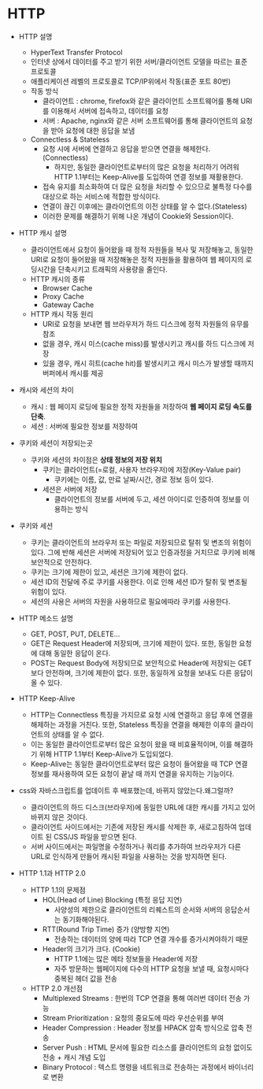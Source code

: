 # HTTP

- HTTP 설명

  - HyperText Transfer Protocol
  - 인터넷 상에서 데이터를 주고 받기 위한 서버/클라이언트 모델을 따르는 표준 프로토콜
  - 애플리케이션 레벨의 프로토콜로 TCP/IP위에서 작동(표준 포트 80번)
  - 작동 방식
    - 클라이언트 : chrome, firefox와 같은 클라이언트 소프트웨어를 통해 URI를 이용해서 서버에 접속하고, 데이터를 요청
    - 서버 : Apache, nginx와 같은 서버 소프트웨어를 통해 클라이언트의 요청을 받아 요청에 대한 응답을 보냄
  - Connectless & Stateless
    - 요청 시에 서버에 연결하고 응답을 받으면 연결을 해제한다.(Connectless)
      - 하지만, 동일한 클라이언트로부터의 많은 요청을 처리하기 어려워 HTTP 1.1부터는 Keep-Alive를 도입하여 연결 정보를 재활용한다.
    - 접속 유지를 최소화하여 더 많은 요청을 처리할 수 있으므로 불특정 다수를 대상으로 하는 서비스에 적합한 방식이다.
    - 연결이 끊긴 이후에는 클라이언트의 이전 상태를 알 수 없다.(Stateless)
    - 이러한 문제를 해결하기 위해 나온 개념이 Cookie와 Session이다.
- HTTP 캐시 설명

  - 클라이언트에서 요청이 들어왔을 때 정적 자원들을 복사 및 저장해놓고, 동일한 URI로 요청이 들어왔을 때 저장해놓은 정적 자원들을 활용하여 웹 페이지의 로딩시간을 단축시키고 트래픽의 사용량을 줄인다.
  - HTTP 캐시의 종류
    - Browser Cache
    - Proxy Cache
    - Gateway Cache
  - HTTP 캐시 작동 원리
    - URI로 요청을 보내면 웹 브라우저가 하드 디스크에 정적 자원들의 유무를 참조
    - 없을 경우, 캐시 미스(cache miss)를 발생시키고 캐시를 하드 디스크에 저장
    - 있을 경우, 캐시 히트(cache hit)를 발생시키고 캐시 미스가 발생할 때까지 버퍼에서 캐시를 제공
- 캐시와 세션의 차이

  - 캐시 : 웹 페이지 로딩에 필요한 정적 자원들을 저장하여 **웹 페이지 로딩 속도를 단축**.
  - 세션 : 서버에 필요한 정보를 저장하여 
- 쿠키와 세션이 저장되는곳

  - 쿠키와 세션의 차이점은 **상태 정보의 저장 위치**
    - 쿠키는 클라이언트(=로컬, 사용자 브라우저)에 저장(Key-Value pair)
      - 쿠키에는 이름, 값, 만료 날짜/시간, 경로 정보 등이 있다.
    - 세션은 서버에 저장
      - 클라이언트의 정보를 서버에 두고, 세션 아이디로 인증하여 정보를 이용하는 방식
- 쿠키와 세션
  - 쿠키는 클라이언트의 브라우저 또는 파일로 저장되므로 탈취 및 변조의 위험이 있다. 그에 반해 세션은 서버에 저장되어 있고 인증과정을 거치므로 쿠키에 비해 보안적으로 안전하다.
  - 쿠키는 크기에 제한이 있고, 세션은 크기에 제한이 없다.
  - 세션 ID의 전달에 주로 쿠키를 사용한다. 이로 인해 세션 ID가 탈취 및 변조될 위험이 있다.
  - 세션의 사용은 서버의 자원을 사용하므로 필요에따라 쿠키를 사용한다.
- HTTP 메소드 설명

  - GET, POST, PUT, DELETE...
  - GET은 Request Header에 저장되며, 크기에 제한이 있다. 또한, 동일한 요청에 대해 동일한 응답이 온다.
  - POST는 Request Body에 저장되므로 보안적으로 Header에 저장되는 GET보다 안전하며, 크기에 제한이 없다. 또한, 동일하게 요청을 보내도 다른 응답이 올 수 있다.
- HTTP Keep-Alive

  - HTTP는 Connectless 특징을 가지므로 요청 시에 연결하고 응답 후에 연결을 해제하는 과정을 거친다. 또한, Stateless 특징을 연결을 해제한 이후의 클라이언트의 상태를 알 수 없다.
  - 이는 동일한 클라이언트로부터 많은 요청이 왔을 때 비효율적이며, 이를 해결하기 위해 HTTP 1.1부터 Keep-Alive가 도입되었다.
  - Keep-Alive는 동일한 클라이언트로부터 많은 요청이 들어왔을 때 TCP 연결 정보를 재사용하여 모든 요청이 끝날 때 까지 연결을 유지하는 기능이다.
- css와 자바스크립트를 업데이트 후 배포했는데, 바뀌지 않았는다.왜그럴까?
  - 클라이언트의 하드 디스크(브라우저)에 동일한 URL에 대한 캐시를 가지고 있어 바뀌지 않은 것이다.
  - 클라이언트 사이드에서는 기존에 저장된 캐시를 삭제한 후, 새로고침하여 업데이트 된 CSS/JS 파일을 받으면 된다.
  - 서버 사이드에서는 파일명을 수정하거나 쿼리를 추가하여 브라우저가 다른 URL로 인식하게 만들어 캐시된 파일을 사용하는 것을 방지하면 된다.
- HTTP 1.1과 HTTP 2.0
  - HTTP 1.1의 문제점
    - HOL(Head of Line) Blocking (특정 응답 지연)
      - 사양성의 제한으로 클라이언트의 리퀘스트의 순서와 서버의 응답순서는 동기화해야된다.
    - RTT(Round Trip Time) 증가 (양방향 지연)
      - 전송하는 데이터의 양에 따라 TCP 연결 개수를 증가시켜야하기 때문
    - Header의 크기가 크다. (Cookie)
      - HTTP 1.1에는 많은 메타 정보들을 Header에 저장
      - 자주 방문하는 웹페이지에 다수의 HTTP 요청을 보낼 때, 요청시마다 중복된 헤더 값을 전송
  - HTTP 2.0 개선점
    - Multiplexed Streams : 한번의 TCP 연결을 통해 여러번 데이터 전송 가능
    - Stream Prioritization : 요청의 중요도에 따라 우선순위를 부여
    - Header Compression : Header 정보를 HPACK 압축 방식으로 압축 전송
    - Server Push : HTML 문서에 필요한 리소스를 클라이언트의 요청 없이도 전송 + 캐시 개념 도입
    - Binary Protocol : 텍스트 명령을 네트워크로 전송하는 과정에서 바이너리로 변환